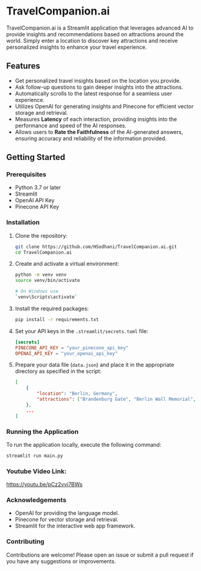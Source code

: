 # TravelCompanion.ai

TravelCompanion.ai is a Streamlit application that leverages advanced AI to provide insights and recommendations based on attractions around the world. Simply enter a location to discover key attractions and receive personalized insights to enhance your travel experience.

## Features

- Get personalized travel insights based on the location you provide.
- Ask follow-up questions to gain deeper insights into the attractions.
- Automatically scrolls to the latest response for a seamless user experience.
- Utilizes OpenAI for generating insights and Pinecone for efficient vector storage and retrieval.
- Measures **Latency** of each interaction, providing insights into the performance and speed of the AI responses.
- Allows users to **Rate the Faithfulness** of the AI-generated answers, ensuring accuracy and reliability of the information provided.

## Getting Started

### Prerequisites

- Python 3.7 or later
- Streamlit
- OpenAI API Key
- Pinecone API Key

### Installation

1. Clone the repository:
    ```bash
    git clone https://github.com/HSodhani/TravelCompanion.ai.git
    cd TravelCompanion.ai
    ```

2. Create and activate a virtual environment:
    ```bash
    python -m venv venv
    source venv/bin/activate  
    
    # On Windows use 
    `venv\Scripts\activate`
    ```

3. Install the required packages:
    ```bash
    pip install -r requirements.txt
    ```

4. Set your API keys in the `.streamlit/secrets.toml` file:
    ```toml
    [secrets]
    PINECONE_API_KEY = "your_pinecone_api_key"
    OPENAI_API_KEY = "your_openai_api_key"
    ```

5. Prepare your data file (`data.json`) and place it in the appropriate directory as specified in the script:
    ```json
    [
        {
            "location": "Berlin, Germany",
            "attractions": ["Brandenburg Gate", "Berlin Wall Memorial", ...]
        },
        ...
    ]
    ```

### Running the Application

To run the application locally, execute the following command:
```bash
streamlit run main.py
```

### Youtube Video Link:
https://youtu.be/pCz2vvi7BWs

### Acknowledgements
- OpenAI for providing the language model.
- Pinecone for vector storage and retrieval.
- Streamlit for the interactive web app framework.

### Contributing
Contributions are welcome! Please open an issue or submit a pull request if you have any suggestions or improvements.
